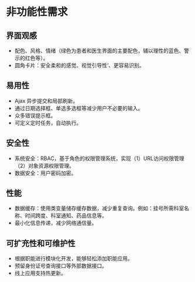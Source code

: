# 非功能性需求

## 界面观感

- 配色、风格、情绪（绿色为患者和医生界面的主要配色，辅以理性的蓝色、警示的红色等）。
- 圆角卡片：安全柔和的感觉、视觉引导性‘、更容易识别。

## 易用性

- Ajax 异步提交和局部刷新。
- 通过日期选择框、单选多选框等减少用户不必要的输入。
- 众多错误提示框。
- 可定义定时任务，自动执行。

## 安全性

- 系统安全：RBAC，基于角色的权限管理系统，实现（1）URL访问权限管理（2）对象资源权限管理。
- 数据安全：用户密码加密。

## 性能

- 数据缓存：使用类变量储存缓存数据，减少重复查询。例如：挂号所需科室名称、时间跨度、科室通知、药品信息等。
- 最小化信息传递，减少网络通信量。

## 可扩充性和可维护性

- 根据职能进行模块化开发，能够轻松添加职能应用。
- 预留身份证号查询接口等外部数据接口。
- 线上应用支持热更新。